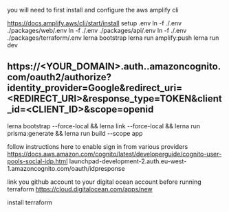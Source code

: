 you will need to first install and configure the aws amplify cli

https://docs.amplify.aws/cli/start/install
setup .env
ln -f ./.env ./packages/web/.env
ln -f ./.env ./packages/api/.env
ln -f ./.env ./packages/terraform/.env
lerna bootstrap
lerna run amplify:push
lerna run dev

## https://<YOUR_DOMAIN>.auth.<REGION>.amazoncognito.com/oauth2/authorize?identity_provider=Google&redirect_uri=<REDIRECT_URI>&response_type=TOKEN&client_id=<CLIENT_ID>&scope=openid


lerna bootstrap --force-local && lerna link --force-local && lerna run prisma:generate && lerna run build --scope app

follow instructions here to enable sign in from various providers
https://docs.aws.amazon.com/cognito/latest/developerguide/cognito-user-pools-social-idp.html
launchpad-development-2.auth.eu-west-1.amazoncognito.com/oauth/idpresponse

link you github account to your digital ocean account before running terraform
https://cloud.digitalocean.com/apps/new

install terraform
